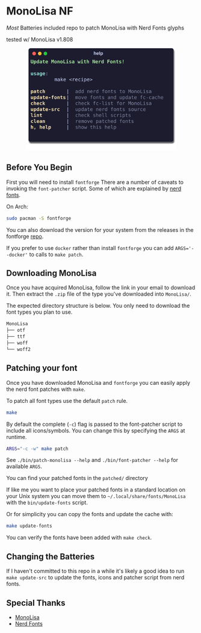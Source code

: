 # MonoLisa NF

_Most_ Batteries included repo to patch MonoLisa with Nerd Fonts glyphs

tested w/ MonoLisa v1.808

<p align="center">
<img src="./assets/help.svg" width=400>
</p>

## Before You Begin

First you will need to install `fontforge`
There are a number of caveats to invoking the `font-patcher` script.
Some of which are explained by [nerd fonts](https://github.com/ryanoasis/nerd-fonts#font-patcher).

On Arch:

```bash
sudo pacman -S fontforge
```

You can also download the version for your system from the releases in the fontforge [repo](https://github.com/fontforge/fontforge).

If you prefer to use `docker` rather than install `fontforge` you can add `ARGS='--docker'` to calls to `make patch`.

## Downloading MonoLisa

Once you have acquired MonoLisa, follow the link in your email to download it.
Then extract the `.zip` file of the type you've downloaded into `MonoLisa/`.

The expected directory structure is below.
You only need to download the font types you plan to use.

```bash
MonoLisa
├── otf
├── ttf
├── woff
└── woff2
```

## Patching your font

Once you have downloaded MonoLisa and `fontforge`
you can easily apply the nerd font patches with `make`.

To patch all font types use the default `patch` rule.

```bash
make
```

By default the complete (`-c`) flag is passed to the font-patcher script to include all icons/symbols.
You can change this by specifying the `ARGS` at runtime.

```bash
ARGS="-c -w" make patch
```

See `./bin/patch-monolisa --help` and `./bin/font-patcher --help` for available `ARGS`.

You can find your patched fonts in the `patched/` directory

If like me you want to place your patched fonts in a standard location on your Unix system you can move them to `~/.local/share/fonts/MonoLisa` with the `bin/update-fonts` script.

Or for simplicity you can copy the fonts and update the cache with:

```bash
make update-fonts
```

You can verify the fonts have been added with `make check`.

## Changing the Batteries

If I haven't committed to this repo in a while it's likely a good idea to run `make update-src` to update the fonts, icons and patcher script from nerd fonts.

## Special Thanks

- [MonoLisa](https://www.monolisa.dev)
- [Nerd Fonts](https://www.nerdfonts.com)
